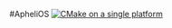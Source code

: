 #ApheliOS [![CMake on a single platform](https://github.com/fonzy1243/CSOPESY_OS/actions/workflows/cmake-single-platform.yml/badge.svg)](https://github.com/fonzy1243/CSOPESY_OS/actions/workflows/cmake-single-platform.yml)
